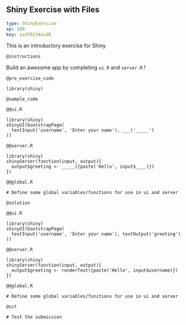 ## Shiny Exercise with Files


```yaml
type: ShinyExercise
xp: 100
key: asdf8234asd0
```

This is an introductory exercise for Shiny

`@instructions`

Build an awesome app by completing `ui.R` and `server.R` !

`@pre_exercise_code`

```{r}
library(shiny)
```

`@sample_code`

`@@ui.R`

```{r open = TRUE, focus = TRUE}
library(shiny)
shinyUI(bootstrapPage(
  textInput('username', 'Enter your name'), ___('_____')
))
```

`@@server.R`

```{r open = TRUE}
library(shiny)
shinyServer(function(input, output){
  output$greeting <- _____({paste('Hello', input$____)})
})
```

`@@global.R`

```{r}
# Define some global variables/functions for use in ui and server
```

`@solution`


`@@ui.R`

```{r}
library(shiny)
shinyUI(bootstrapPage(
  textInput('username', 'Enter your name'), textOutput('greeting')
))
```

`@@server.R`

```{r}
library(shiny)
shinyServer(function(input, output){
  output$greeting <- renderText({paste('Hello', input$username)})
})
```

`@@global.R`

```{r}
# Define some global variables/functions for use in ui and server
```

`@sct`

```{r}
# Test the submission
```

